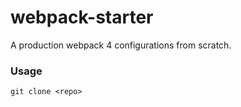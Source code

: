 # webpack-starter #
A production webpack 4 configurations from scratch.

### Usage ###
`git clone <repo>`
